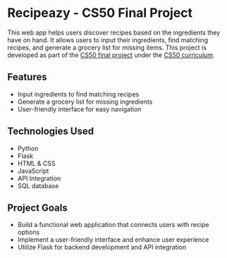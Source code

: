 # Recipeazy - CS50 Final Project

This web app helps users discover recipes based on the ingredients they have on hand. It allows users to input their ingredients, find matching recipes, and generate a grocery list for missing items. This project is developed as part of the [CS50 final project](https://cs50.harvard.edu/x/2024/project/) under the [CS50 curriculum](https://cs50.harvard.edu/x/2024/).

## Features

- Input ingredients to find matching recipes
- Generate a grocery list for missing ingredients
- User-friendly interface for easy navigation

## Technologies Used

- Python
- Flask
- HTML & CSS
- JavaScript
- API Integration
- SQL database

## Project Goals

- Build a functional web application that connects users with recipe options
- Implement a user-friendly interface and enhance user experience
- Utilize Flask for backend development and API integration
